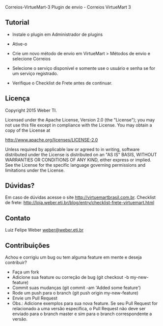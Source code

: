 Correios-VirtueMart-3
Plugin de envio - Correios VirtueMart 3

Tutorial
-------

- Instale o plugin em Administrador de plugins

- Ative-o

- Crie um novo método de envio em VirtueMart > Métodos de envio e selecione Correios

- Selecione o serviço disponível e somente use o usuário e senha se for um serviço registrado.

- Verifique o Checklist de Frete antes de continuar.

Licença
-------

Copyright 2015 Weber TI.

Licensed under the Apache License, Version 2.0 (the "License"); you may not use this file except in compliance with the License. You may obtain a copy of the License at

http://www.apache.org/licenses/LICENSE-2.0

Unless required by applicable law or agreed to in writing, software distributed under the License is distributed on an "AS IS" BASIS, WITHOUT WARRANTIES OR CONDITIONS OF ANY KIND, either express or implied. See the License for the specific language governing permissions and limitations under the License.


Dúvidas?
----------

Em caso de dúvidas acesse o site http://virtuemartbrasil.com.br.
Checklist de frete: http://loja.weber.eti.br/blog/entry/checklist-frete-virtuemart.html

Contato
----------

Luiz Felipe Weber
weber@weber.eti.br

Contribuições
-------------

Achou e corrigiu um bug ou tem alguma feature em mente e deseja contribuir?

* Faça um fork
* Adicione sua feature ou correção de bug (git checkout -b my-new-feature)
* Commit suas mudanças (git commit -am 'Added some feature')
* Rode um push para o branch (git push origin my-new-feature)
* Envie um Pull Request
* Obs.: Adicione exemplos para sua nova feature. Se seu Pull Request for relacionado a uma versão específica, o Pull Request não deve ser enviado para o branch master e sim para o branch correspondente a versão.
